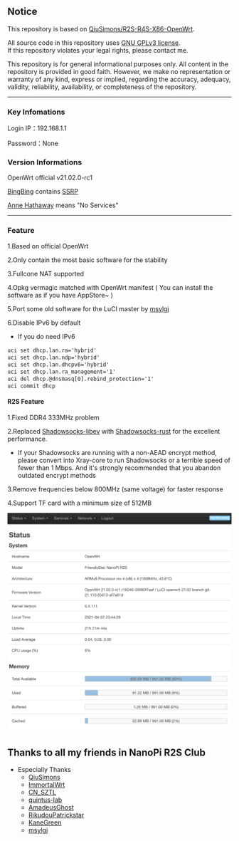 
## Notice

This repository is based on [QiuSimons/R2S-R4S-X86-OpenWrt](https://github.com/QiuSimons/R2S-R4S-X86-OpenWrt).  

All source code in this repository uses [GNU GPLv3 license](https://www.gnu.org/licenses/gpl-3.0.html).  
If this repository violates your legal rights, please contact me.  

This repository is for general informational purposes only. All content in the repository is provided in good faith. However, we make no representation or warranty of any kind, express or implied,
regarding the accuracy, adequacy, validity, reliability, availability, or completeness of the repository.  

---
### Key Infomations

Login IP：192.168.1.1 

Password：None

### Version Informations

OpenWrt official v21.02.0-rc1

[BingBing](https://weibo.com/u/6512991534) contains [SSRP](https://github.com/fw876/helloworld)

[Anne Hathaway](https://www.instagram.com/annehathaway/) means "No Services"

---
### Feature

1.Based on official OpenWrt

2.Only contain the most basic software for the stability

3.Fullcone NAT supported

4.Opkg vermagic matched with OpenWrt manifest ( You can install the software as if you have AppStore~ )

5.Port some old software for the LuCI master by [msylgj](https://github.com/msylgj)

6.Disable IPv6 by default

  * If you do need IPv6

```
uci set dhcp.lan.ra='hybrid'
uci set dhcp.lan.ndp='hybrid'
uci set dhcp.lan.dhcpv6='hybrid'
uci set dhcp.lan.ra_management='1'
uci del dhcp.@dnsmasq[0].rebind_protection='1'
uci commit dhcp
```
#### R2S Feature

1.Fixed DDR4 333MHz problem

2.Replaced [Shadowsocks-libev](https://github.com/shadowsocks/shadowsocks-libev) with [Shadowsocks-rust](https://github.com/shadowsocks/shadowsocks-rust) for the excellent performance.
  * If your Shadowsocks are running with a non-AEAD encrypt method, please convert into Xray-core to run Shadowsocks or a terrible speed of fewer than 1 Mbps. And it's strongly recommended that you abandon outdated encrypt methods

3.Remove frequencies below 800MHz (same voltage) for faster response

4.Support TF card with a minimum size of 512MB

![](/Screenshots/main.jpg)

## Thanks to all my friends in NanoPi R2S Club

* Especially Thanks
  * [QiuSimons](https://github.com/QiuSimons)
  * [ImmortalWrt](https://github.com/immortalwrt)
  * [CN_SZTL](https://github.com/1715173329)
  * [quintus-lab](https://github.com/quintus-lab)
  * [AmadeusGhost](https://github.com/AmadeusGhost)
  * [RikudouPatrickstar](https://github.com/RikudouPatrickstar)
  * [KaneGreen](https://github.com/KaneGreen)
  * [msylgj](https://github.com/msylgj)
